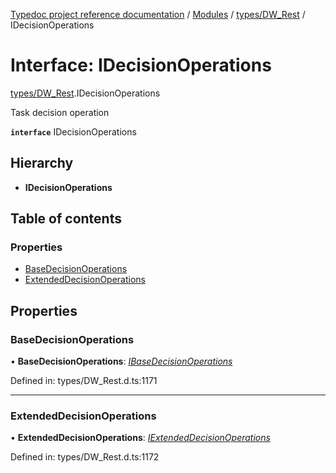 [Typedoc project reference documentation](../README.md) / [Modules](../modules.md) / [types/DW_Rest](../modules/types_dw_rest.md) / IDecisionOperations

# Interface: IDecisionOperations

[types/DW_Rest](../modules/types_dw_rest.md).IDecisionOperations

Task decision operation

**`interface`** IDecisionOperations

## Hierarchy

* **IDecisionOperations**

## Table of contents

### Properties

- [BaseDecisionOperations](types_dw_rest.idecisionoperations.md#basedecisionoperations)
- [ExtendedDecisionOperations](types_dw_rest.idecisionoperations.md#extendeddecisionoperations)

## Properties

### BaseDecisionOperations

• **BaseDecisionOperations**: [*IBaseDecisionOperations*](types_dw_rest.ibasedecisionoperations.md)

Defined in: types/DW_Rest.d.ts:1171

___

### ExtendedDecisionOperations

• **ExtendedDecisionOperations**: [*IExtendedDecisionOperations*](types_dw_rest.iextendeddecisionoperations.md)

Defined in: types/DW_Rest.d.ts:1172
